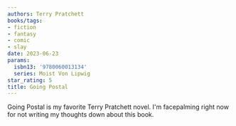```yaml
---
authors: Terry Pratchett
books/tags:
- fiction
- fantasy
- comic
- slay
date: 2023-06-23
params:
  isbn13: '9780060013134'
  series: Moist Von Lipwig
star_rating: 5
title: Going Postal
---
```


Going Postal is my favorite Terry Pratchett novel. I'm facepalming right now for
not writing my thoughts down about this book.

<!--more-->